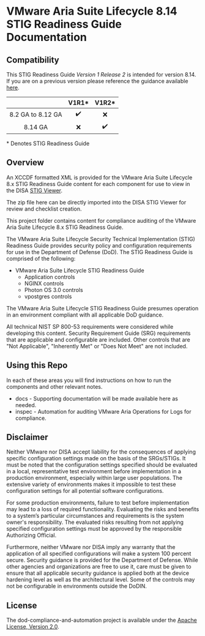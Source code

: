 # VMware Aria Suite Lifecycle 8.14 STIG Readiness Guide Documentation

## Compatibility
This STIG Readiness Guide *Version 1 Release 2* is intended for version 8.14. If you are on a previous version please reference the guidance available [here](https://github.com/vmware/dod-compliance-and-automation/tree/f81b17bc4527711969af024ae53ab70180ef1c59/aria/operations-for-logs/8.x).

|                     |        V1R1*       |        V1R2*       |
|:-------------------:|:------------------:|:------------------:|
|  8.2 GA to 8.12 GA | :heavy_check_mark: |         :x:        |
|       8.14 GA       |         :x:        | :heavy_check_mark: |

\* Denotes STIG Readiness Guide

## Overview
An XCCDF formatted XML is provided for the VMware Aria Suite Lifecycle 8.x STIG Readiness Guide content for each component for use to view in the DISA [STIG Viewer](https://public.cyber.mil/stigs/stig-viewing-tools/).  

The zip file here can be directly imported into the DISA STIG Viewer for review and checklist creation.

This project folder contains content for compliance auditing of the VMware Aria Suite Lifecycle 8.x STIG Readiness Guide.

The VMware Aria Suite Lifecycle Security Technical Implementation (STIG) Readiness Guide provides security policy and configuration requirements for use in the Department of Defense (DoD). The STIG Readiness Guide is comprised of the following:

- VMware Aria Suite Lifecycle STIG Readiness Guide
  - Application controls
  - NGINX controls
  - Photon OS 3.0 controls
  - vpostgres controls

The VMware Aria Suite Lifecycle STIG Readiness Guide presumes operation in an environment compliant with all applicable DoD guidance.

All technical NIST SP 800-53 requirements were considered while developing this content. Security Requirement Guide (SRG) requirements that are applicable and configurable are included. Other controls that are "Not Applicable", "Inherently Met" or "Does Not Meet" are not included.

## Using this Repo

In each of these areas you will find instructions on how to run the components and other relevant notes.  
- docs - Supporting documentation will be made available here as needed.
- inspec - Automation for auditing VMware Aria Operations for Logs for compliance.

## Disclaimer

Neither VMware nor DISA accept liability for the consequences of applying specific configuration settings made on the basis of the SRGs/STIGs. It must be noted that the configuration settings specified should be evaluated in a local, representative test environment before implementation in a production environment, especially within large user populations. The extensive variety of environments makes it impossible to test these configuration settings for all potential software configurations.

For some production environments, failure to test before implementation may lead to a loss of required functionality. Evaluating the risks and benefits to a system’s particular circumstances and requirements is the system owner's responsibility. The evaluated risks resulting from not applying specified configuration settings must be approved by the responsible Authorizing Official.

Furthermore, neither VMware nor DISA imply any warranty that the application of all specified configurations will make a system 100 percent secure. Security guidance is provided for the Department of Defense. While other agencies and organizations are free to use it, care must be given to ensure that all applicable security guidance is applied both at the device hardening level as well as the architectural level. Some of the controls may not be configurable in environments outside the DoDIN.

## License

The dod-compliance-and-automation project is available under the [Apache License, Version 2.0](LICENSE).